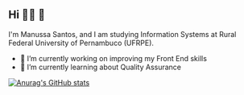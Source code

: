 ## Hi :woman_technologist: 🧪

I'm Manussa Santos, and I am studying Information Systems at Rural Federal University of Pernambuco (UFRPE).

- 🔭 I’m currently working on improving my Front End skills
- 🧪 I’m currently learning about Quality Assurance

[![Anurag's GitHub stats](https://github-readme-stats.vercel.app/api?username=manuferreira&count_private=true&show_icons=true&theme=radical)](https://github.com/anuraghazra/github-readme-stats)

